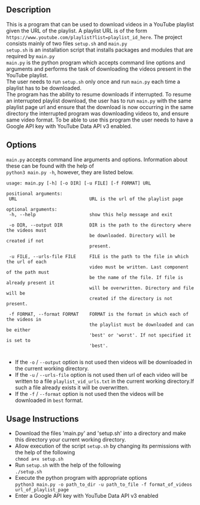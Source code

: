 ## Description
This is a program that can be used to download videos in a YouTube playlist given the URL of the playlist. A playlist URL is of the form `https://www.youtube.com/playlist?list=playlist_id_here`. The project consists mainly of two files `setup.sh` and `main.py`<br>
`setup.sh` is an installation script that installs packages and modules that are required by `main.py`<br>
`main.py` is the python program which accepts command line options and arguments and performs the task of downloading the videos present in the YouTube playlist.<br>
The user needs to run `setup.sh` only once and run `main.py` each time a playlist has to be downloaded.<br>
The program has the ability to resume downloads if interrupted. To resume an interrupted playlist download, the user has to run `main.py` with the same playlist page url and ensure that the download is now occurring in the same directory the interrupted program was downloading videos to, and ensure same video format.
To be able to use this program the user needs to have a Google API key with YouTube Data API v3 enabled. 

## Options
`main.py` accepts command line arguments and options. Information about these can be found with the help of<br> 
`python3 main.py -h`, however, they are listed below.
 ```
usage: main.py [-h] [-o DIR] [-u FILE] [-f FORMAT] URL

positional arguments:
  URL                           URL is the url of the playlist page

optional arguments:
  -h, --help                    show this help message and exit

  -o DIR, --output DIR          DIR is the path to the directory where the videos must
                                be downloaded. Directory will be created if not
                                present.

  -u FILE, --urls-file FILE     FILE is the path to the file in which the url of each
		                        video must be written. Last component of the path must
		                        be the name of the file. If file is already present it
		                        will be overwritten. Directory and file will be
		                        created if the directory is not present.

  -f FORMAT, --format FORMAT    FORMAT is the format in which each of the videos in
                                the playlist must be downloaded and can be either
                                'best' or 'worst'. If not specified it is set to
                                'best'.


 ```
 - If the `-o` / `--output` option is not used then videos will be downloaded in the current working directory.
 - If the `-u` / `--urls-file` option is not used then url of each video will be written to a file `playlist_vid_urls.txt` in the current working directory.If such a file already exists it will be overwritten.
 - If the `-f` / `--format` option is not used then the videos will be downloaded in `best` format.

## Usage Instructions
- Download the files 'main.py' and 'setup.sh' into a directory and make this directory your current working directory.
- Allow execution of the script `setup.sh` by changing its permissions with the help of the following<br>
    `chmod a+x setup.sh` 
- Run `setup.sh` with the help of the following<br>
    `./setup.sh`
- Execute the python program with appropriate options<br>
	`python3 main.py -o path_to_dir -u path_to_file -f format_of_videos url_of_playlist_page`
- Enter a Google API key with YouTube Data API v3 enabled